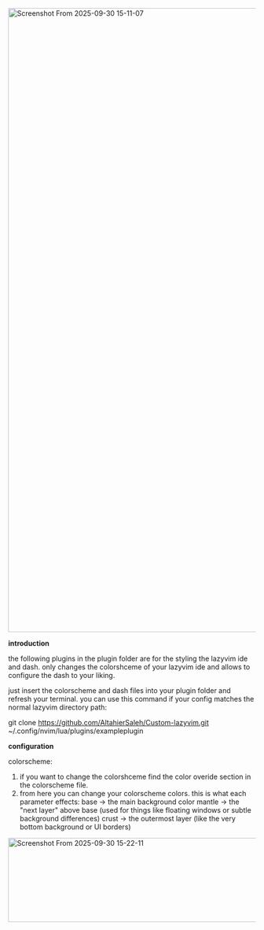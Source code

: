 <img width="1833" height="1268" alt="Screenshot From 2025-09-30 15-11-07" src="https://github.com/user-attachments/assets/59f39448-a5f7-487f-bafd-866086af2cc1" />

**introduction**

the following plugins in the plugin folder are for the styling the lazyvim ide and dash.
only changes the colorshceme of your lazyvim ide and allows to configure the dash to your liking.

just insert the colorscheme and dash files into your plugin folder and refresh your terminal.
you can use this command if your config matches the normal lazyvim directory path:

git clone https://github.com/AltahierSaleh/Custom-lazyvim.git ~/.config/nvim/lua/plugins/exampleplugin




**configuration**

colorscheme:
1. if you want to change the colorshceme find the color overide section in the colorscheme file.
2. from here you can change your colorscheme colors. this is what each parameter effects:
   base → the main background color
   mantle → the "next layer" above base (used for things like floating windows or subtle background differences)
   crust → the outermost layer (like the very bottom background or UI borders)
   
<img width="1213" height="171" alt="Screenshot From 2025-09-30 15-22-11" src="https://github.com/user-attachments/assets/8491e595-32fa-442d-920f-f6ea4809a5a0" />
